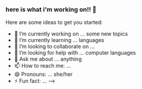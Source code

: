 ### here is what i'm working on!! 👋

Here are some ideas to get you started:

- 🔭 I’m currently working on ... some new topics
- 🌱 I’m currently learning ... languages
- 👯 I’m looking to collaborate on ...
- 🤔 I’m looking for help with ... computer languages
- 💬 Ask me about ... anything
- 📫 How to reach me: ...
- 😄 Pronouns: ... she/her
- ⚡ Fun fact: ...
-->
